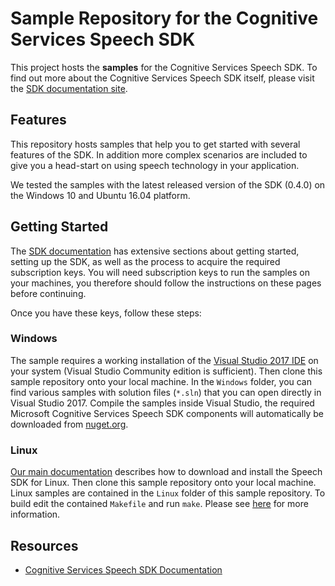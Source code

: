 # Sample Repository for the Cognitive Services Speech SDK

This project hosts the **samples** for the Cognitive Services Speech SDK. To find out more about the Cognitive Services Speech SDK itself, please visit the [SDK documentation site](https://aka.ms/csspeech).

## Features

This repository hosts samples that help you to get started with several features of the SDK.
In addition more complex scenarios are included to give you a head-start on using speech technology in your application.

We tested the samples with the latest released version of the SDK (0.4.0) on the Windows 10 and Ubuntu 16.04 platform.

## Getting Started

The [SDK documentation](https://aka.ms/csspeech) has extensive sections about getting started, setting up the SDK, as well as the process to acquire the required subscription keys. You will need subscription keys to run the samples on your machines, you therefore should follow the instructions on these pages before continuing.

Once you have these keys, follow these steps:

### Windows

The sample requires a working installation of the [Visual Studio 2017 IDE](https://www.visualstudio.com/) on your system (Visual Studio Community edition is sufficient). Then clone this sample repository onto your local machine. In the `Windows` folder, you can find various samples with solution files (`*.sln`) that you can open directly in Visual Studio 2017. Compile the samples inside Visual Studio,  the required Microsoft Cognitive Services Speech SDK components will automatically be downloaded from [nuget.org](https://aka.ms/nuget).

### Linux

[Our main documentation](https://aka.ms/csspeech) describes how to download and install the Speech SDK for Linux.
Then clone this sample repository onto your local machine.
Linux samples are contained in the `Linux` folder of this sample repository.
To build edit the contained `Makefile` and run `make`.
Please see [here](https://docs.microsoft.com/en-us/azure/cognitive-services/speech-service/cpp-linux) for more information.

## Resources

- [Cognitive Services Speech SDK Documentation](https://aka.ms/csspeech)
